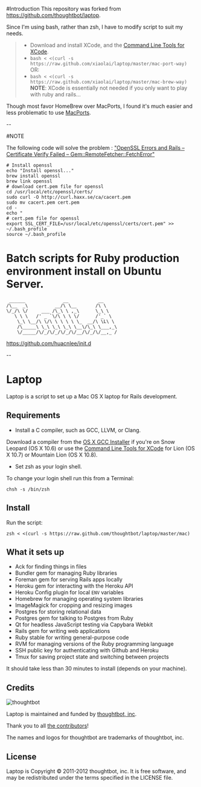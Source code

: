 #Introduction
This repository was forked from https://github.com/thoughtbot/laptop.

Since I'm using bash, rather than zsh, I have to modify script to suit my needs.

> * Download and install XCode, and the [Command Line Tools for XCode](https://developer.apple.com/downloads/index.action).
> * ``` bash < <(curl -s https://raw.github.com/xiaolai/laptop/master/mac-port-way) ```
> OR:
> * ``` bash < <(curl -s https://raw.github.com/xiaolai/laptop/master/mac-brew-way) ```
> **NOTE**:  XCode is essentially not needed if you only want to play with ruby and rails...

Though most favor HomeBrew over MacPorts, I found it's much easier and less problematic to use [MacPorts](http://macports.org/).

--

#NOTE

The following code will solve the problem : ["OpenSSL Errors and Rails – Certificate Verify Failed – Gem::RemoteFetcher::FetchError"](http://railsapps.github.com/openssl-certificate-verify-failed.html)

```
# Install openssl
echo "Install openssl..."
brew install openssl
brew link openssl
# download cert.pem file for openssl
cd /usr/local/etc/openssl/certs/
sudo curl -O http://curl.haxx.se/ca/cacert.pem
sudo mv cacert.pem cert.pem
cd -
echo "
# cert.pem file for openssl 
export SSL_CERT_FILE=/usr/local/etc/openssl/certs/cert.pem" >> ~/.bash_profile
source ~/.bash_profile
```

# Batch scripts for Ruby production environment install on Ubuntu Server.
```
 ______              __           __
/\__  _\          __/\ \__       /\ \
\/_/\ \/     ___ /\_\ \ ,_\      \_\ \
   \ \ \   /' _ `\/\ \ \ \/      /'_` \
    \_\ \__/\ \/\ \ \ \ \ \_  __/\ \L\ \
    /\_____\ \_\ \_\ \_\ \__\/\_\ \___,_\
    \/_____/\/_/\/_/\/_/\/__/\/_/\/__,_ /
```		
https://github.com/huacnlee/init.d


--

Laptop
======

Laptop is a script to set up a Mac OS X laptop for Rails development.

Requirements
------------

* Install a C compiler, such as GCC, LLVM, or Clang.

Download a compiler from the [OS X GCC Installer](https://github.com/kennethreitz/osx-gcc-installer/) if you're on Snow Leopard (OS X 10.6) or use the [Command Line Tools for XCode](https://developer.apple.com/downloads/index.action) for Lion (OS X 10.7) or Mountain Lion (OS X 10.8).

* Set zsh as your login shell.

To change your login shell run this from a Terminal:

    chsh -s /bin/zsh

Install
-------

Run the script:

    zsh < <(curl -s https://raw.github.com/thoughtbot/laptop/master/mac)

What it sets up
---------------

* Ack for finding things in files
* Bundler gem for managing Ruby libraries
* Foreman gem for serving Rails apps locally
* Heroku gem for interacting with the Heroku API
* Heroku Config plugin for local `ENV` variables
* Homebrew for managing operating system libraries
* ImageMagick for cropping and resizing images
* Postgres for storing relational data
* Postgres gem for talking to Postgres from Ruby
* Qt for headless JavaScript testing via Capybara Webkit
* Rails gem for writing web applications
* Ruby stable for writing general-purpose code
* RVM for managing versions of the Ruby programming language
* SSH public key for authenticating with Github and Heroku
* Tmux for saving project state and switching between projects

It should take less than 30 minutes to install (depends on your machine).

Credits
-------

![thoughtbot](http://thoughtbot.com/images/tm/logo.png)

Laptop is maintained and funded by [thoughtbot, inc](http://thoughtbot.com/community).

Thank you to all [the contributors](https://github.com/thoughtbot/laptop/contributors)!

The names and logos for thoughtbot are trademarks of thoughtbot, inc.

License
-------

Laptop is Copyright © 2011-2012 thoughtbot, inc. It is free software, and may be
redistributed under the terms specified in the LICENSE file.
